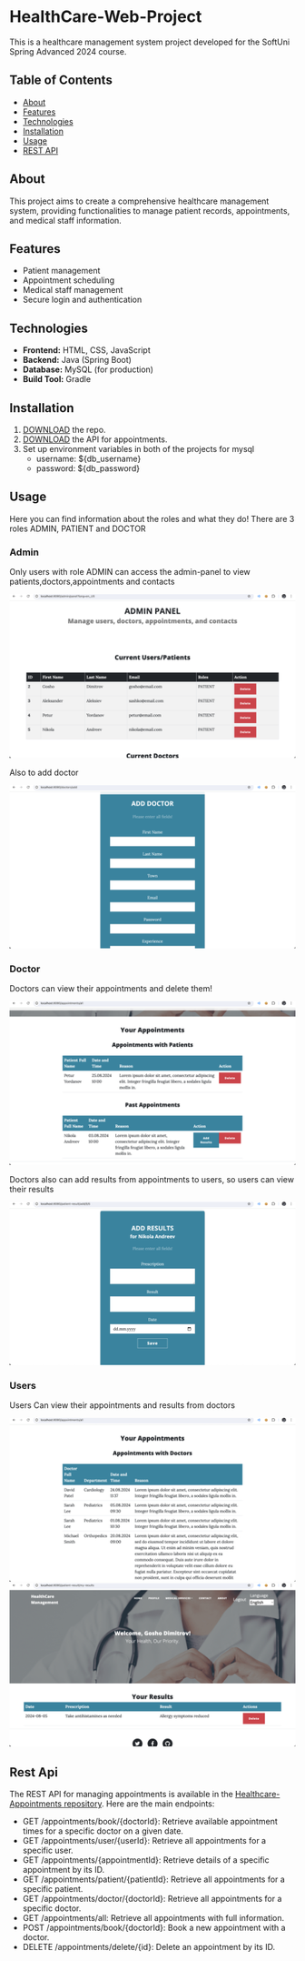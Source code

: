 # HealthCare-Web-Project

This is a healthcare management system project developed for the SoftUni Spring Advanced 2024 course.

## Table of Contents
- [About](#about)
- [Features](#features)
- [Technologies](#technologies)
- [Installation](#installation)
- [Usage](#usage)
- [REST API](#rest-api)

## About
This project aims to create a comprehensive healthcare management system, providing functionalities to manage patient records, appointments, and medical staff information.

## Features
- Patient management
- Appointment scheduling
- Medical staff management
- Secure login and authentication

## Technologies
- **Frontend:** HTML, CSS, JavaScript
- **Backend:** Java (Spring Boot)
- **Database:** MySQL (for production)
- **Build Tool:** Gradle

## Installation
1. [DOWNLOAD](https://github.com/stilyanov/HealthCare-Web-Project/archive/refs/heads/main.zip) the repo.
2. [DOWNLOAD](https://github.com/stilyanov/Healthcare-Appointments/archive/refs/heads/main.zip) the API for appointments.
3. Set up environment variables in both of the projects for mysql
    - username: ${db_username}
    - password: ${db_password}

## Usage
Here you can find information about the roles and what they do! There are 3 roles ADMIN, PATIENT and DOCTOR
<h3>Admin</h3>

Only users with role ADMIN can access the admin-panel to view patients,doctors,appointments and contacts

<img src="https://github.com/stilyanov/HealthCare-Web-Project/blob/main/src/main/resources/static/images/project/admin.png" max-width=100% />

Also to add doctor

<img src="https://github.com/stilyanov/HealthCare-Web-Project/blob/main/src/main/resources/static/images/project/admin-add-doctor.png" max-width=100% />

<h3>Doctor</h3>

Doctors can view their appointments and delete them!

<img src="https://github.com/stilyanov/HealthCare-Web-Project/blob/main/src/main/resources/static/images/project/doctor.png" max-width=100% />

Doctors also can add results from appointments to users, so users can view their results

<img src="https://github.com/stilyanov/HealthCare-Web-Project/blob/main/src/main/resources/static/images/project/doctor-result.png" max-width=100% />

<h3>Users</h3>

Users Can view their appointments and results from doctors

<img src="https://github.com/stilyanov/HealthCare-Web-Project/blob/main/src/main/resources/static/images/project/user-appointments.png" max-width=100% />

<img src="https://github.com/stilyanov/HealthCare-Web-Project/blob/main/src/main/resources/static/images/project/user-results.png" max-width=100% />

## Rest Api

The REST API for managing appointments is available in the [Healthcare-Appointments repository](https://github.com/stilyanov/Healthcare-Appointments). Here are the main endpoints:

- GET /appointments/book/{doctorId}: Retrieve available appointment times for a specific doctor on a given date.
- GET /appointments/user/{userId}: Retrieve all appointments for a specific user.
- GET /appointments/{appointmentId}: Retrieve details of a specific appointment by its ID.
- GET /appointments/patient/{patientId}: Retrieve all appointments for a specific patient.
- GET /appointments/doctor/{doctorId}: Retrieve all appointments for a specific doctor.
- GET /appointments/all: Retrieve all appointments with full information.
- POST /appointments/book/{doctorId}: Book a new appointment with a doctor.
- DELETE /appointments/delete/{id}: Delete an appointment by its ID.

